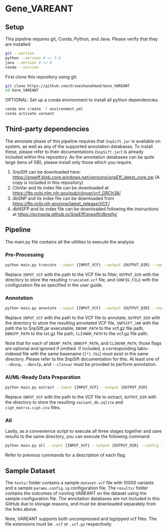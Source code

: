 # Gene_VAREANT

## Setup

This pipeline requires git, Conda, Python, and Java. Please verify that they are installed:

```bash
git --version
python --version # >= 3.6
java --version # >= 8
conda --version
```

First clone this repository using git:

```bash
git clone https://github.com/drzeeshanahmed/Gene_VAREANT
cd Gene_VAREANT
```

OPTIONAL: Set up a conda environment to install all python dependencies.

```bash
conda env create -f environment.yml
conda activate vareant
```

## Third-party dependencies

The annotate phase of this pipeline requires that `SnpSift.jar` is available on system,
as well as any of the supported annotation databases. To install these, please refer
to their documentations (`SnpSift.jar`) is already included within this repository.
As the annotation databases can be quite large (tens of GB), please install only those
which you require.

1. SnpSift can be downloaded here: https://snpeff.blob.core.windows.net/versions/snpEff_latest_core.zip (A copy is included in this repository)
1. ClinVar and its index file can be downloaded at https://ftp.ncbi.nlm.nih.gov/pub/clinvar/vcf_GRCh38/
1. dbSNP and its index file can be downloaded from https://ftp.ncbi.nih.gov/snp/latest_release/VCF/
1. dbNSFP and its index file can be downloaded following the instructions at https://pcingola.github.io/SnpEff/snpsift/dbnsfp/

## Pipeline

The main.py file contains all the utilities to execute the analysis

### Pre-Processing

```bash
python main.py truncate --input {INPUT_VCF} --output {OUTPUT_DIR} --config {CONFIG_FILE}
```

Replace `INPUT_VCF` with the path to the VCF file to filter, `OUTPUT_DIR` with the directory to store the
resulting `truncated.vcf` file, and `CONFIG_FILE` with the configuration file as specified in the user guide.

### Annotation

```bash
python main.py annotate --input {INPUT_VCF} --output {OUTPUT_DIR} --snpsift {SNPSIFT_JAR} --dbsnp {DBSNP_PATH} --dbnsfp {DBNSFP_PATH} --clinvar {CLINVAR_PATH}
```

Replace `INPUT_VCF` with the path to the VCF file to annotate, `OUTPUT_DIR` with the directory to store the
resulting annotated VCF file, `SNPSIFT_JAR` with the path the to SnpSift.jar executable,
`DBSNP_PATH` to the vcf.gz file path, `DBNSFP_PATH` to the txt.gz file path, `CLIVNAR_PATH` to the vcf.gz file path.

Note that for each of `DBSNP_PATH`, `DBNSFP_PATH`, and `CLINVAR_PATH`, those flags are optional and ignored if omitted.
If included, a corresponding tabix-indexed file with the same basename (`{*}.tbi`) must exist in the same directory. Please refer
to the SnpSift documentation for this. At least one of `--dbsnp`, `--dbnsfp`, and `--clinvar` must be provided to perform annotation.

### AI/ML-Ready Data Preparation

```bash
python main.py extract --input {INPUT_VCF} --output {OUTPUT_DIR}
```

Replace `INPUT_VCF` with the path to the VCF file to extract, `OUTPUT_DIR` with the directory to store the
resulting `variant_db.sqlite` and `cigt_matrix.cigt.csv` files.

### All

Lastly, as a convenience script to execute all three stages together and save results to the same directory, you can execute the following command:

```bash
python main.py all --input {INPUT_VCF} --output {OUTPUT_DIR} --config {CONFIG_FILE} --snpsift {SNPSIFT_JAR} --dbsnp {DBSNP_PATH} --dbnsfp {DBNSFP_PATH} --clinvar {CLINVAR_PATH}
```

Refer to previous commands for a description of each flag.


## Sample Dataset

The `tests/` folder contains a sample `dataset.vcf` file with 10000 variants and a sample `params.config.ig` configuration file.
The `results/` folder contains the outcomes of running VAREANT on the dataset using the sample configuration file. The annotation databases
are not included in this GitHub due to storage reasons, and must be downloaded separately from the links above.

Note, VAREANT supports both uncompressed and bgzipped vcf files. The file extensions must be `.vcf` or `.vcf.gz` respectively.